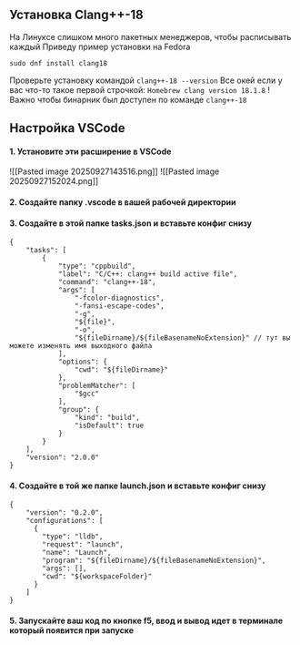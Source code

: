 ## Установка Clang++-18
На Линуксе слишком много пакетных менеджеров, чтобы расписывать каждый
Приведу пример установки на Fedora
```
sudo dnf install clang18
```
Проверьте установку командой `clang++-18 --version`
Все окей если у вас что-то такое первой строчкой:
`Homebrew clang version 18.1.8`
! Важно чтобы бинарник был доступен по команде `clang++-18`

## Настройка VSCode
#### 1. Установите эти расширение в VSCode
![[Pasted image 20250927143516.png]]
![[Pasted image 20250927152024.png]]

#### 2. Создайте папку .vscode в вашей рабочей директории
#### 3. Создайте в этой папке tasks.json и вставьте конфиг снизу
```
{
    "tasks": [
        {
            "type": "cppbuild",
            "label": "C/C++: clang++ build active file",
            "command": "clang++-18",
            "args": [
                "-fcolor-diagnostics",
                "-fansi-escape-codes",
                "-g",
                "${file}",
                "-o",
                "${fileDirname}/${fileBasenameNoExtension}" // тут вы можете изменять имя выходного файла
            ],
            "options": {
                "cwd": "${fileDirname}"
            },
            "problemMatcher": [
                "$gcc"
            ],
            "group": {
                "kind": "build",
                "isDefault": true
            }
        }
    ],
    "version": "2.0.0"
}
```
#### 4. Создайте в той же папке launch.json и вставьте конфиг снизу
```
{
    "version": "0.2.0",
    "configurations": [
      {
        "type": "lldb",
        "request": "launch",
        "name": "Launch",
        "program": "${fileDirname}/${fileBasenameNoExtension}",
        "args": [],
        "cwd": "${workspaceFolder}"
      }
    ]
}
```
#### 5. Запускайте ваш код по кнопке f5, ввод и вывод идет в терминале который появится при запуске